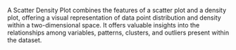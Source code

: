 A Scatter Density Plot combines the features of a scatter plot and a density plot, offering a visual representation of data point distribution and density within a two-dimensional space.
It offers valuable insights into the relationships among variables, patterns, clusters, and outliers present within the dataset.
